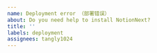 ```yaml
---
name: Deployment error （部署错误）
about: Do you need help to install NotionNext?
title: ''
labels: deployment
assignees: tangly1024
---
```

